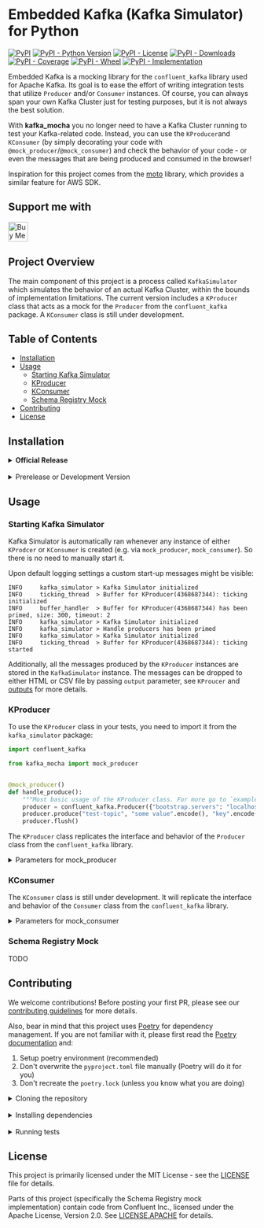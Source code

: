 # Embedded Kafka (Kafka Simulator) for Python

[![PyPI](https://img.shields.io/pypi/v/kafka_mocha)](https://pypi.org/project/kafka-mocha/)
[![PyPI - Python Version](https://img.shields.io/pypi/pyversions/kafka_mocha)](https://pypi.org/project/kafka-mocha/)
[![PyPI - License](https://img.shields.io/pypi/l/kafka_mocha)](https://pypi.org/project/kafka-mocha/)
[![PyPI - Downloads](https://img.shields.io/pypi/dm/kafka_mocha)](https://pypi.org/project/kafka-mocha/)
[![PyPI - Coverage](https://img.shields.io/badge/coverage-91%25-gree)](https://pypi.org/project/kafka-mocha/)
[![PyPI - Wheel](https://img.shields.io/pypi/wheel/kafka_mocha)](https://pypi.org/project/kafka-mocha/)
[![PyPI - Implementation](https://img.shields.io/pypi/implementation/kafka_mocha)](https://pypi.org/project/kafka-mocha/)

Embedded Kafka is a mocking library for the `confluent_kafka` library used for Apache Kafka. Its goal is to ease the
effort
of writing integration tests that utilize `Producer` and/or `Consumer` instances. Of course, you can always span your
own
Kafka Cluster just for testing purposes, but it is not always the best solution.

With **kafka_mocha** you no longer need to have a Kafka Cluster running to test your Kafka-related code. Instead, you
can use the `KProducer`and `KConsumer` (by simply decorating your code with `@mock_producer`/`@mock_consumer`) and check
the behavior of your
code - or even the messages that are being produced and consumed in the browser!

Inspiration for this project comes from the [moto](https://pypi.org/project/moto/) library, which provides a similar
feature for AWS SDK.

## Support me with

[<img alt="Buy Me A Coffee" height="40" src="https://cdn.buymeacoffee.com/buttons/v2/default-yellow.png"/>](https://buymeacoffee.com/and.ratajski)

## Project Overview

The main component of this project is a process called `KafkaSimulator` which simulates the behavior of an actual Kafka
Cluster, within the bounds of implementation limitations. The current version includes a `KProducer` class that acts as
a mock for the `Producer` from the `confluent_kafka` package. A `KConsumer` class is still under development.

## Table of Contents

- [Installation](#installation)
- [Usage](#usage)
    - [Starting Kafka Simulator](#starting-kafka-simulator)
    - [KProducer](#kproducer)
    - [KConsumer](#kconsumer)
    - [Schema Registry Mock](#schema-registry-mock)
- [Contributing](#contributing)
- [License](#license)

## Installation

<details>
<summary><b>Official Release</b></summary>

```sh
pip install kafka_mocha
```

or using your favorite package manager, e.g. [poetry](https://python-poetry.org/):

```sh
poetry add kafka_mocha
```

</details>
</br>

<details>
<summary>Prerelease or Development Version</summary>

From GitHub (development version):

```sh
pip install git+https://github.com/Effiware/kafka-mocha@develop
```

or as published (prerelease) version:

```sh
poetry add kafka_mocha --allow-prereleases
```

</details>

## Usage

### Starting Kafka Simulator

Kafka Simulator is automatically ran whenever any instance of either `KProdcer` or `KConsumer` is created (e.g. via
`mock_producer`,
`mock_consumer`). So there is no need to manually start it.

Upon default logging settings a custom start-up messages might be visible:

```text
INFO     kafka_simulator > Kafka Simulator initialized
INFO     ticking_thread  > Buffer for KProducer(4368687344): ticking initialized
INFO     buffer_handler  > Buffer for KProducer(4368687344) has been primed, size: 300, timeout: 2
INFO     kafka_simulator > Kafka Simulator initialized
INFO     kafka_simulator > Handle producers has been primed
INFO     kafka_simulator > Kafka Simulator initialized
INFO     ticking_thread  > Buffer for KProducer(4368687344): ticking started
```

Additionally, all the messages produced by the `KProducer` instances are stored in the `KafkaSimulator` instance. The
messages can be
dropped to either HTML or CSV file by passing `output` parameter, see `KProucer` and [outputs](./examples/outputs) for
more details.

### KProducer

To use the `KProducer` class in your tests, you need to import it from the `kafka_simulator` package:

```python
import confluent_kafka

from kafka_mocha import mock_producer


@mock_producer()
def handle_produce():
    """Most basic usage of the KProducer class. For more go to `examples` directory."""
    producer = confluent_kafka.Producer({"bootstrap.servers": "localhost:9092"})
    producer.produce("test-topic", "some value".encode(), "key".encode())
    producer.flush()
```

The `KProducer` class replicates the interface and behavior of the `Producer` class from the `confluent_kafka` library.

<details>
<summary>Parameters for mock_producer</summary>

| No | Parameter name                 | Parameter type | Comment                                                       |
|----|--------------------------------|----------------|---------------------------------------------------------------|
| 1  | loglevel                       | Literal        | See available levels in `logging` library                     |
| 2  | output                         | dict           | Dictionary with output configuration                          |
| 3  | output.format                  | Literal        | `html`, `csv` or `int` - output format of messages emitted    |
| 4  | output.name                    | str            | Name of the output file (only for HTML), e.g. kafka-dump.html |
| 5  | output.include_internal_topics | bool           | Flag to include internal topics in the output                 |
| 6  | output.include_markers         | bool           | Flag to include transaction markers in the output             |

</details>

### KConsumer

The `KConsumer` class is still under development. It will replicate the interface and behavior of the `Consumer` class
from the `confluent_kafka` library.

<details>
<summary>Parameters for mock_consumer</summary>

| No | Parameter name | Parameter type | Comment                                   |
|----|----------------|----------------|-------------------------------------------|
| 1  | loglevel       | Literal        | See available levels in `logging` library |
| 2  |                |                |                                           |
| 3  |                |                |                                           |

</details>

### Schema Registry Mock

TODO

## Contributing

We welcome contributions! Before posting your first PR, please see our [contributing guidelines](CONTRIBUTING.md) for
more details.

Also, bear in mind that this project uses [Poetry](https://python-poetry.org/) for dependency management. If you are not
familiar with it,
please first read the [Poetry documentation](https://python-poetry.org/docs/) and:

1. Setup poetry environment (recommended)
2. Don't overwrite the `pyproject.toml` file manually (Poetry will do it for you)
3. Don't recreate the `poetry.lock` (unless you know what you are doing)

<details>
<summary>Cloning the repository</summary>

```sh
git clone git@github.com:Effiware/kafka-mocha.git
cd kafka-mocha
```

</details>
</br>

<details>
<summary>Installing dependencies</summary>

Default (and recommended) way:

```shell
poetry install --with test
```

Standard way:

```sh
poetry export -f requirements.txt --output requirements.txt
pip install -r requirements.txt
```

</details>
</br>

<details>
<summary>Running tests</summary>

Currently, test configuration is set up to run with `pytest` and kept in [pytest.ini](./tests/pytest.ini) file. You can
run them with:

```sh
poetry run pytest
```

</details>

## License

This project is primarily licensed under the MIT License - see the [LICENSE](LICENSE) file for details.

Parts of this project (specifically the Schema Registry mock implementation) contain code from Confluent Inc., 
licensed under the Apache License, Version 2.0. See [LICENSE.APACHE](LICENSE.APACHE) for details.

